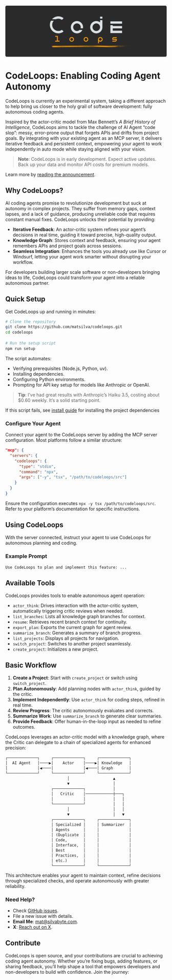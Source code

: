 ![CodeLoops](codeloops_banner.svg)

# CodeLoops: Enabling Coding Agent Autonomy

CodeLoops is currently an experimental system, taking a different approach to help bring us closer to the holy grail of software development: fully autonomous coding agents.

Inspired by the actor-critic model from Max Bennett’s _A Brief History of Intelligence_, CodeLoops aims to tackle the challenge of AI Agent “code slop”: messy, error-prone output that forgets APIs and drifts from project goals. By integrating with your existing agent as an MCP server, it delivers iterative feedback and persistent context, empowering your agent to work independently in auto mode while staying aligned with your vision.

> **Note**: CodeLoops is in early development. Expect active updates. Back up your data and monitor API costs for premium models.

Learn more by [reading the announcement](https://bytes.silvabyte.com/improving-coding-agents-an-early-look-at-codeloops-for-building-more-reliable-software/).

## Why CodeLoops?

AI coding agents promise to revolutionize development but suck at autonomy in complex projects. They suffer from memory gaps, context lapses, and a lack of guidance, producing unreliable code that requires constant manual fixes. CodeLoops unlocks their potential by providing:

- **Iterative Feedback**: An actor-critic system refines your agent’s decisions in real time, guiding it toward precise, high-quality output.
- **Knowledge Graph**: Stores context and feedback, ensuring your agent remembers APIs and project goals across sessions.
- **Seamless Integration**: Enhances the tools you already use like Cursor or Windsurf, letting your agent work smarter without disrupting your workflow.

For developers building larger scale software or non-developers bringing ideas to life, CodeLoops could transform your agent into a reliable autonomous partner.

## Quick Setup

Get CodeLoops up and running in minutes:

```bash
# Clone the repository
git clone https://github.com/matsilva/codeloops.git
cd codeloops

# Run the setup script
npm run setup
```

The script automates:

- Verifying prerequisites (Node.js, Python, uv).
- Installing dependencies.
- Configuring Python environments.
- Prompting for API key setup for models like Anthropic or OpenAI.

> **Tip**: I’ve had great results with Anthropic’s Haiku 3.5, costing about $0.60 weekly. It’s a solid starting point.

If this script fails, see [install guide](./docs/INSTALL_GUIDE.md) for installing the project dependencies

### Configure Your Agent

Connect your agent to the CodeLoops server by adding the MCP server configuration. Most platforms follow a similar structure:

```json
"mcp": {
  "servers": {
    "codeloops": {
      "type": "stdio",
      "command": "npx",
      "args": ["-y", "tsx", "/path/to/codeloops/src"]
    }
  }
}
```

Ensure the configuration executes `npx -y tsx /path/to/codeloops/src`. Refer to your platform’s documentation for specific instructions.

## Using CodeLoops

With the server connected, instruct your agent to use CodeLoops for autonomous planning and coding.

### Example Prompt

```
Use CodeLoops to plan and implement this feature: ...
```

## Available Tools

CodeLoops provides tools to enable autonomous agent operation:

- `actor_think`: Drives interaction with the actor-critic system, automatically triggering critic reviews when needed.
- `list_branches`: Lists all knowledge graph branches for context.
- `resume`: Retrieves recent branch context for continuity.
- `export_plan`: Exports the current graph for agent review.
- `summarize_branch`: Generates a summary of branch progress.
- `list_projects`: Displays all projects for navigation.
- `switch_project`: Switches to another project seamlessly.
- `create_project`: Initializes a new project.

## Basic Workflow

1. **Create a Project**: Start with `create_project` or switch using `switch_project`.
2. **Plan Autonomously**: Add planning nodes with `actor_think`, guided by the critic.
3. **Implement Independently**: Use `actor_think` for coding steps, refined in real time.
4. **Review Progress**: The critic autonomously evaluates and corrects.
5. **Summarize Work**: Use `summarize_branch` to generate clear summaries.
6. **Provide Feedback**: Offer human-in-the-loop input as needed to refine outcomes.

CodeLoops leverages an actor-critic model with a knowledge graph, where the Critic can delegate to a chain of specialized agents for enhanced precision:

```
┌─────────────┐     ┌─────────────┐     ┌─────────────┐
│  AI Agent   │────▶│    Actor    │────▶│ Knowledge   │
│             │◀────│             │◀────│ Graph       │
└─────────────┘     └─────────────┘     └─────────────┘
                           │                   ▲
                           ▼                   │
                    ┌─────────────┐            │
                    │   Critic    │────────────┼───┐
                    │             │            │   │
                    └─────────────┘            │   │
                           │                   │   │
                           ▼                   │   ▼
                    ┌─────────────┐     ┌─────────────┐
                    │ Specialized │     │ Summarizer  │
                    │ Agents      │     │             │
                    │ (Duplicate  │     │             │
                    │ Code,       │     │             │
                    │ Interface,  │     │             │
                    │ Best        │     │             │
                    │ Practices,  │     │             │
                    │ etc.)       │     │             │
                    └─────────────┘     └─────────────┘
```

This architecture enables your agent to maintain context, refine decisions through specialized checks, and operate autonomously with greater reliability.

### Need Help?

- Check [GitHub issues](https://github.com/silvabyte/codeloops/issues).
- File a new issue with details.
- **Email Me**: [mat@silvabyte.com](mailto:mat@silvabyte.com).
- **X**: [Reach out on X](https://x.com/MatSilva).

## Contribute

CodeLoops is open source, and your contributions are crucial to achieving coding agent autonomy. Whether you’re fixing bugs, adding features, or sharing feedback, you’ll help shape a tool that empowers developers and non-developers to build with confidence. Join the journey:
